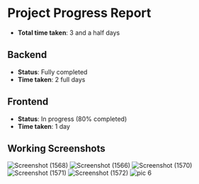 # Project Progress Report

- **Total time taken**: 3 and a half days

## Backend
- **Status**: Fully completed
- **Time taken**: 2 full days

## Frontend
- **Status**: In progress (80% completed)
- **Time taken**: 1 day

## Working Screenshots

![Screenshot (1568)](https://github.com/user-attachments/assets/ddfd4e0f-8e13-4880-b3a7-9bd43e99e8fd)
![Screenshot (1566)](https://github.com/user-attachments/assets/23a29264-44b2-49d3-acb0-588202747b3c)
![Screenshot (1570)](https://github.com/user-attachments/assets/7732418c-d881-4840-8b2c-8e00ccb4ae89)
![Screenshot (1571)](https://github.com/user-attachments/assets/534a5306-1aff-42e6-8480-d54964ee0e3c)
![Screenshot (1572)](https://github.com/user-attachments/assets/d5485672-5626-43cb-9638-b1b5000c2f3c)
![pic 6](https://github.com/user-attachments/assets/af7672d9-858d-4e21-8740-1fa911176ded)
